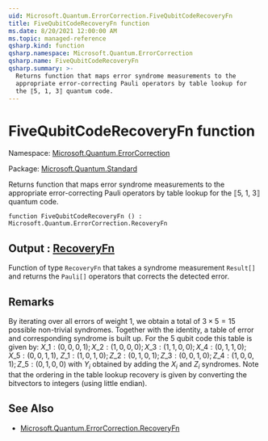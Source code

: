 ```yaml
---
uid: Microsoft.Quantum.ErrorCorrection.FiveQubitCodeRecoveryFn
title: FiveQubitCodeRecoveryFn function
ms.date: 8/20/2021 12:00:00 AM
ms.topic: managed-reference
qsharp.kind: function
qsharp.namespace: Microsoft.Quantum.ErrorCorrection
qsharp.name: FiveQubitCodeRecoveryFn
qsharp.summary: >-
  Returns function that maps error syndrome measurements to the
  appropriate error-correcting Pauli operators by table lookup for
  the ⟦5, 1, 3⟧ quantum code.
---
```


# FiveQubitCodeRecoveryFn function

Namespace: [Microsoft.Quantum.ErrorCorrection](xref:Microsoft.Quantum.ErrorCorrection)

Package: [Microsoft.Quantum.Standard](https://nuget.org/packages/Microsoft.Quantum.Standard)


Returns function that maps error syndrome measurements to theappropriate error-correcting Pauli operators by table lookup forthe ⟦5, 1, 3⟧ quantum code.

```qsharp
function FiveQubitCodeRecoveryFn () : Microsoft.Quantum.ErrorCorrection.RecoveryFn
```


## Output : [RecoveryFn](xref:Microsoft.Quantum.ErrorCorrection.RecoveryFn)

Function of type `RecoveryFn` that takes a syndrome measurement`Result[]` and returns the `Pauli[]` operators that corrects thedetected error.

## Remarks

By iterating over all errors of weight $1$, we obtain a total of $3\times 5=15$ possible non-trivial syndromes.Together with the identity, a table of error and corresponding syndrome is built up. For the 5 qubit codethis table is given by: $X\_1: (0,0,0,1); X\_2: (1,0,0,0); X\_3: (1,1,0,0); X\_4: (0,1,1,0); X\_5: (0,0,1,1)$,$Z\_1: (1,0,1,0); Z\_2: (0,1,0,1); Z\_3: (0,0,1,0); Z\_4: (1,0,0,1); Z\_5: (0,1,0,0)$ with $Y_i$ obtained by adding the $X_i$ and $Z_i$ syndromes. Note that theordering in the table lookup recovery is given by converting the bitvectors to integers (using little endian).

## See Also

- [Microsoft.Quantum.ErrorCorrection.RecoveryFn](xref:Microsoft.Quantum.ErrorCorrection.RecoveryFn)